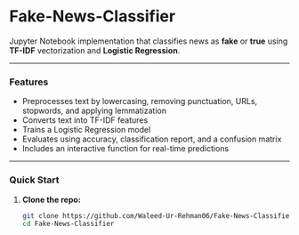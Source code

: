 # Fake-News-Classifier

Jupyter Notebook implementation that classifies news as **fake** or **true** using **TF-IDF** vectorization and **Logistic Regression**.

---

###  Features
- Preprocesses text by lowercasing, removing punctuation, URLs, stopwords, and applying lemmatization
- Converts text into TF-IDF features
- Trains a Logistic Regression model
- Evaluates using accuracy, classification report, and a confusion matrix
- Includes an interactive function for real-time predictions

---

###  Quick Start

1. **Clone the repo:**
   ```bash
   git clone https://github.com/Waleed-Ur-Rehman06/Fake-News-Classifier.git
   cd Fake-News-Classifier

